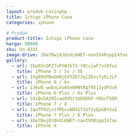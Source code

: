 ```yaml
---
layout: produk-casinghp
title: Ichigo iPhone Case
categories: iphone

# Produk
product-title: Ichigo iPhone Case
harga: 90000
sku: hn-4331
image-drive: 1De7Bwj0JQnXLKWEf-nanIVhRzppI4fao
gallery:
  - url: 1Ep03cQPZ7vPYWJk7I-Y0CsjwF7vrDfus
    title: iPhone 5 / 5s / SE
  - url: 1Vg80GPBoUmNjGV5Z6TJqlZ6zc7yELzLF
    title: iPhone 6 / 6s
  - url: 136vB_wwbnLXx0SeOHNtRqf95j2ydF5vE
    title: iPhone 6 Plus / 6s Plus
  - url: 14iQu5A39Icao8dSr1U0dXhF-VQGcT5QO
    title: iPhone 7 / 8
  - url: 1qafPXUjn1fRGvxAD42Y1Gf2yEpGBtkaI
    title: iPhone 7 Plus / 8 Plus
  - url: 1De7Bwj0JQnXLKWEf-nanIVhRzppI4fao
    title: iPhone X
---
```

